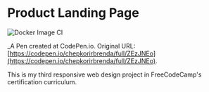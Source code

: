 # Product Landing Page
![Docker Image CI](https://github.com/ChepkorirBrenda/freecodecamp-product-landing-page/workflows/Docker%20Image%20CI/badge.svg?branch=master)

 _A Pen created at CodePen.io. Original URL: [https://codepen.io/chepkorirbrenda/full/ZEzJNEo](https://codepen.io/chepkorirbrenda/full/ZEzJNEo).

This is my third responsive web design project in FreeCodeCamp's certification curriculum.
